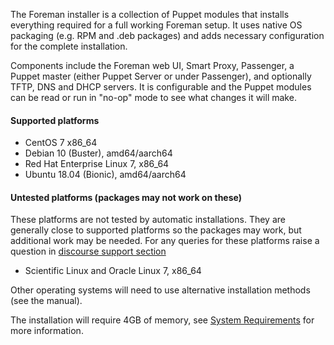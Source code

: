 
The Foreman installer is a collection of Puppet modules that installs everything required for a full working Foreman setup.  It uses native OS packaging (e.g. RPM and .deb packages) and adds necessary configuration for the complete installation.

Components include the Foreman web UI, Smart Proxy, Passenger, a Puppet master (either Puppet Server or under Passenger), and optionally TFTP, DNS and DHCP servers.  It is configurable and the Puppet modules can be read or run in "no-op" mode to see what changes it will make.

#### Supported platforms
* CentOS 7 x86_64
* Debian 10 (Buster), amd64/aarch64
* Red Hat Enterprise Linux 7, x86_64
* Ubuntu 18.04 (Bionic), amd64/aarch64

#### Untested platforms (packages may not work on these)

These platforms are not tested by automatic installations. They are generally close to supported platforms so the packages may work, but additional work may be needed. For any queries for these platforms raise a question in [discourse support section](https://community.theforeman.org/c/support/10)

  * Scientific Linux and Oracle Linux 7, x86_64

Other operating systems will need to use alternative installation methods (see the manual).

The installation will require 4GB of memory, see [System Requirements](manuals/{{page.version}}/index.html#3.1SystemRequirements) for more information.
